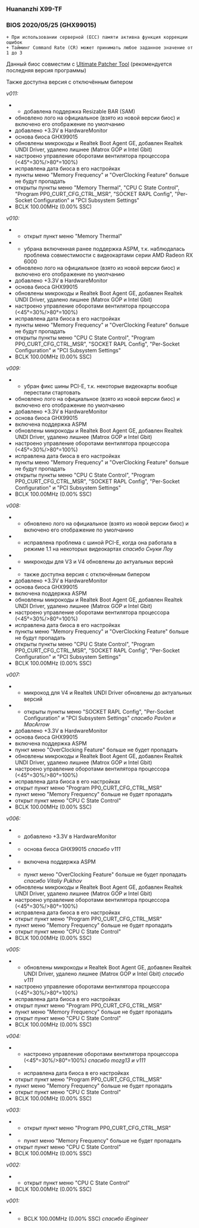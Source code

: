 ### Huananzhi X99-TF
### BIOS 2020/05/25 (GHX99015)

    + При использовании серверной (ECC) памяти активна функция коррекции ошибок
    + Тайминг Command Rate (CR) может принимать любое заданное значение от 1 до 3

Данный биос совместим с [Ultimate Patcher Tool](https://github.com/Koshak1013/HuananzhiX99_BIOS_mods#Ultimate-Patcher-Tool) (рекомендуется последняя версия программы)

Также доступна версия с отключённым бипером

*v011:* 
* + добавлена поддержка Resizable BAR (SAM)
* обновлено лого на официальное (взято из новой версии биос) и включено его отображение по умолчанию
* добавлено +3.3V в HardwareMonitor
* основа биоса GHX99015
* обновлены микрокоды и Realtek Boot Agent GE, добавлен Realtek UNDI Driver, удалено лишнее (Matrox GOP и Intel Gbit)
* настроено управление оборотами вентилятора процессора (<45°=30%/>80°=100%)
* исправлена дата биоса в его настройках
* пункты меню "Memory Frequency" и "OverClocking Feature" больше не будут пропадать
* открыты пункты меню "Memory Thermal", "CPU C State Control", "Program PP0_CURT_CFG_CTRL_MSR", "SOCKET RAPL Config", "Per-Socket Configuration" и "PCI Subsystem Settings"
* BCLK 100.00MHz (0.00% SSC)

*v010:*
* + открыт пункт меню "Memory Thermal"
* - убрана включенная ранее поддержка ASPM, т.к. наблюдалась проблема совместимости с видеокартами серии AMD Radeon RX 6000
* обновлено лого на официальное (взято из новой версии биос) и включено его отображение по умолчанию
* добавлено +3.3V в HardwareMonitor
* основа биоса GHX99015
* обновлены микрокоды и Realtek Boot Agent GE, добавлен Realtek UNDI Driver, удалено лишнее (Matrox GOP и Intel Gbit)
* настроено управление оборотами вентилятора процессора (<45°=30%/>80°=100%)
* исправлена дата биоса в его настройках
* пункты меню "Memory Frequency" и "OverClocking Feature" больше не будут пропадать
* открыты пункты меню "CPU C State Control", "Program PP0_CURT_CFG_CTRL_MSR", "SOCKET RAPL Config", "Per-Socket Configuration" и "PCI Subsystem Settings"
* BCLK 100.00MHz (0.00% SSC)

*v009:*
* - убран фикс шины PCI-E, т.к. некоторые видеокарты вообще перестали стартовать
* обновлено лого на официальное (взято из новой версии биос) и включено его отображение по умолчанию
* добавлено +3.3V в HardwareMonitor
* основа биоса GHX99015
* включена поддержка ASPM
* обновлены микрокоды и Realtek Boot Agent GE, добавлен Realtek UNDI Driver, удалено лишнее (Matrox GOP и Intel Gbit)
* настроено управление оборотами вентилятора процессора (<45°=30%/>80°=100%)
* исправлена дата биоса в его настройках
* пункты меню "Memory Frequency" и "OverClocking Feature" больше не будут пропадать
* открыты пункты меню "CPU C State Control", "Program PP0_CURT_CFG_CTRL_MSR", "SOCKET RAPL Config", "Per-Socket Configuration" и "PCI Subsystem Settings"
* BCLK 100.00MHz (0.00% SSC)

*v008:*
* + обновлено лого на официальное (взято из новой версии биос) и включено его отображение по умолчанию
* + исправлена проблема с шиной PCI-E, когда она работала в режиме 1.1 на некоторых видеокартах *спасибо Снуки Лоу*
* + микрокоды для V3 и V4 обновлены до актуальных версий
* + также доступна версия с отключённым бипером
* добавлено +3.3V в HardwareMonitor
* основа биоса GHX99015
* включена поддержка ASPM
* обновлены микрокоды и Realtek Boot Agent GE, добавлен Realtek UNDI Driver, удалено лишнее (Matrox GOP и Intel Gbit)
* настроено управление оборотами вентилятора процессора (<45°=30%/>80°=100%)
* исправлена дата биоса в его настройках
* пункты меню "Memory Frequency" и "OverClocking Feature" больше не будут пропадать
* открыты пункты меню "CPU C State Control", "Program PP0_CURT_CFG_CTRL_MSR", "SOCKET RAPL Config", "Per-Socket Configuration" и "PCI Subsystem Settings"
* BCLK 100.00MHz (0.00% SSC)

*v007:*
* + микрокод для V4 и Realtek UNDI Driver обновлены до актуальных версий
* + открыты пункты меню "SOCKET RAPL Config", "Per-Socket Configuration" и "PCI Subsystem Settings" *спасибо Pavlon и MacArrow*
* добавлено +3.3V в HardwareMonitor
* основа биоса GHX99015
* включена поддержка ASPM
* пункт меню "OverClocking Feature" больше не будет пропадать
* обновлены микрокоды и Realtek Boot Agent GE, добавлен Realtek UNDI Driver, удалено лишнее (Matrox GOP и Intel Gbit)
* настроено управление оборотами вентилятора процессора (<45°=30%/>80°=100%)
* исправлена дата биоса в его настройках
* открыт пункт меню "Program PP0_CURT_CFG_CTRL_MSR"
* пункт меню "Memory Frequency" больше не будет пропадать
* открыт пункт меню "CPU C State Control"
* BCLK 100.00MHz (0.00% SSC)

*v006:*
* + добавлено +3.3V в HardwareMonitor
* + основа биоса GHX99015 *спасибо v111*
* + включена поддержка ASPM
* + пункт меню "OverClocking Feature" больше не будет пропадать *спасибо Vitaliy Pukhov*
* обновлены микрокоды и Realtek Boot Agent GE, добавлен Realtek UNDI Driver, удалено лишнее (Matrox GOP и Intel Gbit)
* настроено управление оборотами вентилятора процессора (<45°=30%/>80°=100%)
* исправлена дата биоса в его настройках
* открыт пункт меню "Program PP0_CURT_CFG_CTRL_MSR"
* пункт меню "Memory Frequency" больше не будет пропадать
* открыт пункт меню "CPU C State Control"
* BCLK 100.00MHz (0.00% SSC)

*v005:*
* + обновлены микрокоды и Realtek Boot Agent GE, добавлен Realtek UNDI Driver, удалено лишнее (Matrox GOP и Intel Gbit) *спасибо v111*
* настроено управление оборотами вентилятора процессора (<45°=30%/>80°=100%)
* исправлена дата биоса в его настройках
* открыт пункт меню "Program PP0_CURT_CFG_CTRL_MSR"
* пункт меню "Memory Frequency" больше не будет пропадать
* открыт пункт меню "CPU C State Control"
* BCLK 100.00MHz (0.00% SSC)

*v004:*
* + настроено управление оборотами вентилятора процессора (<45°=30%/>80°=100%) *спасибо mozg13 и v111*
* + исправлена дата биоса в его настройках
* открыт пункт меню "Program PP0_CURT_CFG_CTRL_MSR"
* пункт меню "Memory Frequency" больше не будет пропадать
* открыт пункт меню "CPU C State Control"
* BCLK 100.00MHz (0.00% SSC)

*v003:*
* + открыт пункт меню "Program PP0_CURT_CFG_CTRL_MSR"
* + пункт меню "Memory Frequency" больше не будет пропадать
* открыт пункт меню "CPU C State Control"
* BCLK 100.00MHz (0.00% SSC)

*v002:*
* + открыт пункт меню "CPU C State Control"
* BCLK 100.00MHz (0.00% SSC)

*v001:*
* + BCLK 100.00MHz (0.00% SSC) *спасибо iEngineer*
